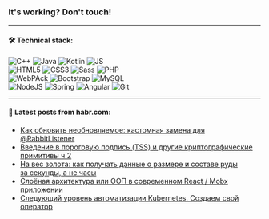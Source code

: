 ### It's working? Don't touch!

---

#### 🛠️ Technical stack:

![C++](https://img.shields.io/badge/C++-informational?logo=c%2B%2B&style=flat&logoColor=white&color=9C033A)
![Java](https://img.shields.io/badge/Java-informational?logo=java&style=flat&logoColor=white&color=007396)
![Kotlin](https://img.shields.io/badge/Kotlin-informational?logo=Kotlin&style=flat&logoColor=white&color=0095D5)
![JS](https://img.shields.io/badge/JS-informational?logo=javaScript&style=flat&logoColor=black&color=F7Df1E) <br>
![HTML5](https://img.shields.io/badge/HTML5-informational?logo=html5&style=flat&logoColor=white&color=E34F26)
![CSS3](https://img.shields.io/badge/CSS3-informational?logo=css3&style=flat&logoColor=white&color=157286)
![Sass](https://img.shields.io/badge/Saas-informational?logo=sass&style=flat&logoColor=white&color=hotpink)
![PHP](https://img.shields.io/badge/PHP-informational?logo=php&style=flat&logoColor=white&color=777BB4) <br>
![WebPAck](https://img.shields.io/badge/WebPack-informational?logo=webPack&style=flat&logoColor=white&color=FF6F00)
![Bootstrap](https://img.shields.io/badge/Bootstrap-informational?logo=Bootstrap&style=flat&logoColor=white&color=7952B3)
![MySQL](https://img.shields.io/badge/MySQL-informational?logo=MySQL&style=flat&logoColor=white&color=00f) <br>
![NodeJS](https://img.shields.io/badge/NodeJS-informational?logo=node.js&style=flat&logoColor=white&color=43853D)
![Spring](https://img.shields.io/badge/Spring-informational?logo=Spring&style=flat&logoColor=white&color=0A9EDC)
![Angular](https://img.shields.io/badge/Vue-informational?logo=vue.js&style=flat&logoColor=white&color=red)
![Git](https://img.shields.io/badge/Git-informational?logo=git&style=flat&logoColor=white&color=darkorange)

___

#### 💬 Latest posts from habr.com:

<!-- BLOG-POST-LIST:START -->
- [Как обновить необновляемое: кастомная замена для @RabbitListener](https://habr.com/ru/post/670058/?utm_source=habrahabr&utm_medium=rss&utm_campaign=670058)
- [Введение в пороговую подпись &lpar;TSS&rpar; и другие криптографические примитивы ч.2](https://habr.com/ru/post/670146/?utm_source=habrahabr&utm_medium=rss&utm_campaign=670146)
- [На вес золота: как получать данные о размере и составе руды за секунды, а не часы](https://habr.com/ru/post/670132/?utm_source=habrahabr&utm_medium=rss&utm_campaign=670132)
- [Cлоёная архитектура или ООП в современном React / Mobx приложении](https://habr.com/ru/post/669696/?utm_source=habrahabr&utm_medium=rss&utm_campaign=669696)
- [Следующий уровень автоматизации Kubernetes. Создаем свой оператор](https://habr.com/ru/post/669806/?utm_source=habrahabr&utm_medium=rss&utm_campaign=669806)
<!-- BLOG-POST-LIST:END -->
